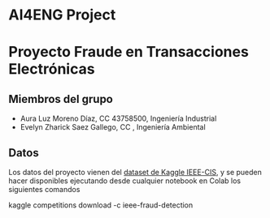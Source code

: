 # AI4ENG Project
# Proyecto Fraude en Transacciones Electrónicas

## Miembros del grupo

- Aura Luz Moreno Díaz, CC 43758500, Ingeniería Industrial
- Evelyn Zharick Saez Gallego, CC , Ingeniería Ambiental

## Datos

Los datos del proyecto vienen del [dataset de Kaggle IEEE-CIS](https://www.kaggle.com/competitions/ieee-fraud-detection/data?select=test_transaction), y se pueden hacer disponibles ejecutando desde cualquier notebook en Colab los siguientes comandos

kaggle competitions download -c ieee-fraud-detection  


